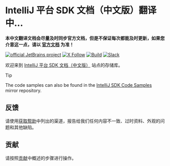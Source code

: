 # IntelliJ 平台 SDK 文档（中文版）翻译中...

<b>本中文翻译文档会尽量及时同步官方文档，但是不保证每次都能及时更新，如果您介意这一点，请以 [官方文档](https://plugins.jetbrains.com/docs/intellij/) 为准！</b>

[![official JetBrains project](https://jb.gg/badges/official-flat-square.svg)][jb:github]
[![X Follow](https://img.shields.io/badge/follow-%40JBPlatform-1DA1F2?logo=x)][jb:x]
[![Build](https://img.shields.io/github/actions/workflow/status/JetBrains/intellij-sdk-docs/code-samples.yml?branch=main&style=flat-square)][gh:workflow-code-samples]
[![Slack](https://img.shields.io/badge/Slack-%23intellij--platform-blue?style=flat-square&logo=Slack)][jb:slack]

欢迎来到 [IntelliJ 平台 SDK 文档（中文版）](https://docs.namichong.com/intellij-platform-sdk/) 站点的存储库。

> [!TIP]
> The code samples can also be found in the [IntelliJ SDK Code Samples](https://github.com/JetBrains/intellij-sdk-code-samples) mirror repository.

## 反馈

请使用[获取帮助](https://docs.namichong.com/intellij-platform-sdk/getting-help.html)中列出的渠道，报告给我们任何内容不一致、过时资料、外观的问题和其他缺陷。

## 贡献

请按照[贡献](https://plugins.jetbrains.com/docs/intellij/intellij-sdk-docs-original-contributing.html)中概述的步骤进行操作。

[gh:workflow-code-samples]: https://github.com/JetBrains/intellij-sdk-docs/actions/workflows/code-samples.yml

[jb:github]: https://github.com/JetBrains/.github/blob/main/profile/README.md

[jb:slack]: https://plugins.jetbrains.com/slack

[jb:x]: https://x.com/JBPlatform
